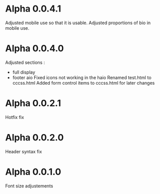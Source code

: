 # Alpha 0.0.4.1
Adjusted mobile use so that it is usable.
Adjusted proportions of bio in mobile use.

# Alpha 0.0.4.0
Adjusted sections :
- full display
- footer aio
Fixed icons not working in the haio
Renamed test.html to cccss.html
Added form control items to cccss.html for later changes

# Alpha 0.0.2.1
Hotfix fix

# Alpha 0.0.2.0
Header syntax fix

# Alpha 0.0.1.0
Font size adjustements